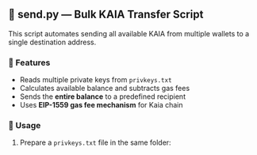 ## 💸 send.py — Bulk KAIA Transfer Script

This script automates sending all available KAIA from multiple wallets to a single destination address.

### 🔹 Features
- Reads multiple private keys from `privkeys.txt`
- Calculates available balance and subtracts gas fees
- Sends the **entire balance** to a predefined recipient
- Uses **EIP-1559 gas fee mechanism** for Kaia chain

### 🔹 Usage
1. Prepare a `privkeys.txt` file in the same folder:  
